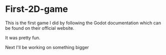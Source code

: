 # First-2D-game

This is the first game I did by following the Godot documentation which can be found on their official website.

It was pretty fun.

Next I'll be working on something bigger
